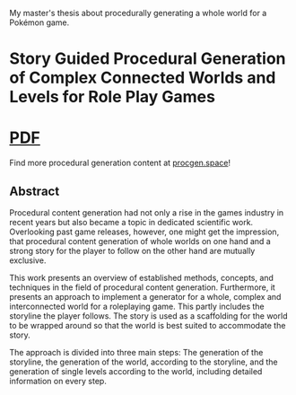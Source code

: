 My master's thesis about procedurally generating a whole world for a Pokémon game.

# Story Guided Procedural Generation of Complex Connected Worlds and Levels for Role Play Games

# [PDF](/thesis-beyer.pdf)

Find more procedural generation content at [procgen.space](https://procgen.space/resources)!

## Abstract

Procedural content generation had not only a rise in the games industry in recent years
but also became a topic in dedicated scientific work. Overlooking past game releases,
however, one might get the impression, that procedural content generation of whole
worlds on one hand and a strong story for the player to follow on the other hand are
mutually exclusive.

This work presents an overview of established methods, concepts, and techniques
in the field of procedural content generation. Furthermore, it presents an approach
to implement a generator for a whole, complex and interconnected world for a roleplaying game. This partly includes the storyline the player follows. The story is used
as a scaffolding for the world to be wrapped around so that the world is best suited to
accommodate the story.

The approach is divided into three main steps: The generation of the storyline, the
generation of the world, according to the storyline, and the generation of single levels
according to the world, including detailed information on every step.
